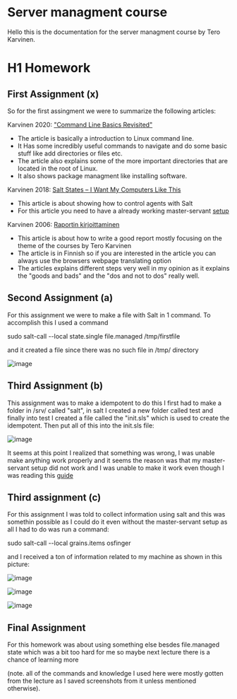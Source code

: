 # Server managment course
Hello this is the documentation for the server managment course by Tero Karvinen.
# H1 Homework

## First Assignment (x)

So for the first assingment we were to summarize the following articles: 

Karvinen 2020: ["Command Line Basics Revisited"](https://terokarvinen.com/2020/command-line-basics-revisited/)

- The article is basically a introduction to Linux command line.
- It Has some incredibly useful commands to navigate and do some basic stuff like add directories or files etc.
- The article also explains some of the more important directories that are located in the root of Linux.
- It also shows package managment like installing software.
    
Karvinen 2018: [Salt States – I Want My Computers Like This](https://terokarvinen.com/2018/salt-states-i-want-my-computers-like-this/)

- This article is about showing how to control agents with Salt
- For this article you need to have a already working master-servant [setup](https://terokarvinen.com/2018/salt-quickstart-salt-stack-master-and-slave-on-ubuntu-linux/)

Karvinen 2006: [Raportin kirjoittaminen](https://terokarvinen.com/2006/raportin-kirjoittaminen-4/?fromSearch=raportin%20kirjoittaminen)

- This article is about how to write a good report mostly focusing on the theme of the courses by Tero Karvinen
- The article is in Finnish so if you are interested in the article you can always use the browsers webpage translating option
- The articles explains different steps very well in my opinion as it explains the "goods and bads" and the "dos and not to dos" really well.

## Second Assignment (a)

For this assignment we were to make a file with Salt in 1 command. To accomplish this I used a command

  sudo salt-call --local state.single file.managed /tmp/firstfile
  
and it created a file since there was no such file in /tmp/ directory

![image](https://user-images.githubusercontent.com/77589513/199388847-b95d8734-3cb7-43eb-997a-04a5492ca9ac.png)

## Third Assignment (b)

This assignment was to make a idempotent to do this I first had to make a folder in /srv/ called "salt", in salt I created a new folder called test and finally into test I created a file called the "init.sls" which is used to create the idempotent. Then put all of this into the init.sls file:

![image](https://user-images.githubusercontent.com/77589513/199412946-8c49fe69-7f50-4e97-905a-2f8739dc5124.png)

It seems at this point I realized that something was wrong, I was unable make anything work properly and it seems the reason was that my master-servant setup did not work and I was unable to make it work even though I was reading this [guide](https://terokarvinen.com/2018/salt-quickstart-salt-stack-master-and-slave-on-ubuntu-linux/)

## Third assignment (c)

For this assignment I was told to collect information using salt and this was somethin possible as I could do it even without the master-servant setup as all I had to do was run a command:

  sudo salt-call --local grains.items osfinger
  
and I received a ton of information related to my machine as shown in this picture:

![image](https://user-images.githubusercontent.com/77589513/199424384-3c87e50c-e658-4101-94e3-5a8af90d6972.png)

![image](https://user-images.githubusercontent.com/77589513/199424180-63ea6bc0-9d81-4889-9345-bece68fe37c2.png)

![image](https://user-images.githubusercontent.com/77589513/199424197-0cce2f43-9063-4a21-81dd-0b114886dcb6.png)

## Final Assignment 

For this homework was about using something else besdes file.managed state which was a bit too hard for me so maybe next lecture there is a chance of learning more

(note. all of the commands and knowledge I used here were mostly gotten from the lecture as I saved screenshots from it unless mentioned otherwise). 

